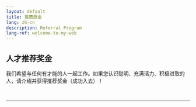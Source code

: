 ```yaml
---
layout: default
title: 推薦獎金
lang: zh-cn
description: Referral Program
lang-ref: welcome-to-my-web
---
```




## 人才推荐奖金

我们希望与任何有才能的人一起工作。如果您认识聪明、充满活力、积极进取的人，请介绍并获得推荐奖金（成功入去）！

<br>

---

<br>

